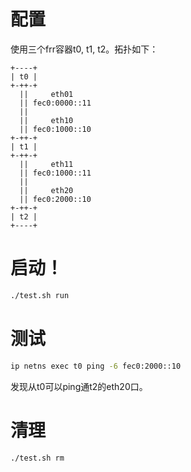 # 配置
使用三个frr容器t0, t1, t2。拓扑如下：
```
+----+
| t0 |
+-++-+
  ||     eth01
  || fec0:0000::11
  ||
  ||     eth10
  || fec0:1000::10
+-++-+
| t1 |
+-++-+
  ||     eth11
  || fec0:1000::11
  ||
  ||     eth20
  || fec0:2000::10
+-++-+
| t2 |
+----+
```

# 启动！
```bash
./test.sh run
```

# 测试
```bash
ip netns exec t0 ping -6 fec0:2000::10
```
发现从t0可以ping通t2的eth20口。

# 清理
```bash
./test.sh rm
```